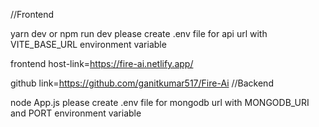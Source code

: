 
//Frontend 

yarn dev or npm run dev
please create .env file for api url with VITE_BASE_URL environment variable

frontend host-link=https://fire-ai.netlify.app/

github link=https://github.com/ganitkumar517/Fire-Ai
//Backend

node App.js
please create .env file for mongodb url with MONGODB_URI and PORT environment variable

